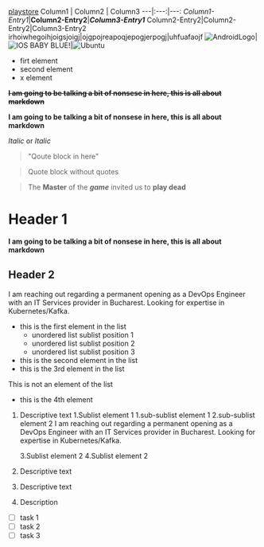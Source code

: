 [playstore](https://play.google.com/store)
Column1 | Column2 | Column3 
---|:---:|---:
*Column1-Entry1*|__Column2-Entry2__|**_Column3-Entry1_**
Column2-Entry2|Column2-Entry2|Column3-Entry2
irhoiwhegoihjoigsjoigj|ojgpojreapoqjepogjerpogj|uhfuafaojf
![AndroidLogo](https://www.droid-life.com/wp-content/uploads/2012/01/android-logo.png)|![](https://1000logos.net/wp-content/uploads/2017/02/Color-of-the-iOS-Logo.jpg "IOS BABY BLUE!")|![Ubuntu](https://sourcedigit.com/wp-content/uploads/2014/06/Ubuntu-Logo.png "Master Ubuntu")
- firt element
- second element
- x element




~~**I am going to be talking a bit of nonsese in here, this is all about markdown**~~

__I am going to be talking a bit of nonsese in here, this is all about markdown__

*Italic* or _Italic_

> "Qoute block in here"

> Quote block without quotes

> The **Master** of the **_game_** invited us to __play dead__
> 

# Header 1

**I am going to be talking a bit of nonsese in here, this is all about markdown**


## Header 2
I am reaching out regarding a permanent opening as a DevOps Engineer with an IT Services provider in Bucharest. Looking for expertise in Kubernetes/Kafka.


- this is the first element in the list
   - unordered list sublist position 1
   - unordered list sublist position 2
   - unordered list sublist position 3
- this is the second element in the list
- this is the 3rd element in the list
 
This is not an element of the list
+ this is the 4th element

1. Descriptive text
   1.Sublist element 1
      1.sub-sublist element 1
      2.sub-sublist element 2
I am reaching out regarding a permanent opening as a DevOps Engineer with an IT Services provider in Bucharest. Looking for expertise in Kubernetes/Kafka.

   3.Sublist element 2
   4.Sublist element 2
3. Descriptive text
4. Descriptive text
7890. Description 


* [ ] task 1
* [ ] task 2
* [ ] task 3
